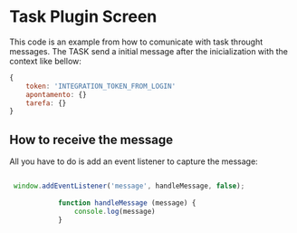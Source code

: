 # Task Plugin Screen
This code is an example from how to comunicate with task throught messages.
The TASK send a initial message after the inicialization with the context like bellow:

```javascript
{ 
	token: 'INTEGRATION_TOKEN_FROM_LOGIN'
	apontamento: {}
	tarefa: {}
}
```

## How to receive the message
All you have to do is add an event listener to capture the message:

```javascript

 window.addEventListener('message', handleMessage, false);            
          
            function handleMessage (message) {                
                console.log(message)
            }
```